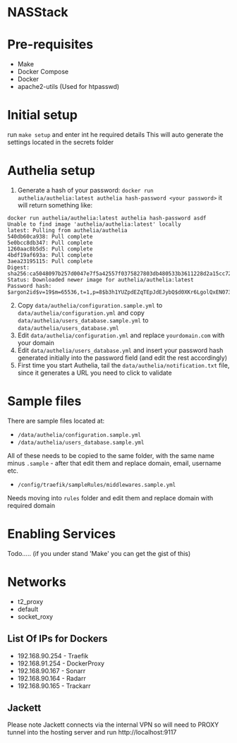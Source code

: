 # NASStack

# Pre-requisites

- Make
- Docker Compose
- Docker
- apache2-utils (Used for htpasswd)

# Initial setup

run `make setup` and enter int he required details
This will auto generate the settings located in the secrets folder

# Authelia setup
1. Generate a hash of your password: `docker run authelia/authelia:latest authelia hash-password <your password>` it will return something like:
```
docker run authelia/authelia:latest authelia hash-password asdf
Unable to find image 'authelia/authelia:latest' locally
latest: Pulling from authelia/authelia
540db60ca938: Pull complete
5e0bcc8db347: Pull complete
1260aac8b5d5: Pull complete
4bdf19af693a: Pull complete
3aea23195115: Pull complete
Digest: sha256:ca5048097b257d0047e7f5a42557f0375827803db480533b3611228d2a15cc72
Status: Downloaded newer image for authelia/authelia:latest
Password hash: $argon2id$v=19$m=65536,t=1,p=8$b3h1YUZpdEZqTEpJdEJybQ$d0XKr6LgolQxEN073S/x7iRXZUKMtoIHI6GoBj9Y3JI
```
2. Copy `data/authelia/configuration.sample.yml` to `data/authelia/configuration.yml` and copy `data/authelia/users_database.sample.yml` to `data/authelia/users_database.yml`
3. Edit `data/authelia/configuration.yml` and replace `yourdomain.com` with your domain
4. Edit `data/authelia/users_database.yml` and insert your password hash generated initially into the password field (and edit the rest accordingly)
5. First time you start Authelia, tail the `data/authelia/notification.txt` file, since it generates a URL you need to click to validate

# Sample files
There are sample files located at:
- `/data/authelia/configuration.sample.yml`
- `/data/authelia/users_database.sample.yml`

All of these needs to be copied to the same folder, with the same name minus `.sample` - after that edit them and replace domain, email, username etc.

- `/config/traefik/sampleRules/middlewares.sample.yml`

Needs moving into `rules` folder and edit them and replace domain with required domain

# Enabling Services

Todo..... (if you under stand 'Make' you can get the gist of this)

# Networks

- t2_proxy
- default
- socket_roxy


## List Of IPs for Dockers

- 192.168.90.254 - Traefik
- 192.168.91.254 - DockerProxy
- 192.168.90.167 - Sonarr
- 192.168.90.164 - Radarr
- 192.168.90.165 - Trackarr

## Jackett

Please note Jackett connects via the internal VPN so will need to PROXY tunnel into the hosting server and run http://localhost:9117
